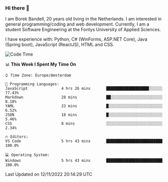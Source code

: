 ### Hi there 👋

I am Borek Bandell, 20 years old living in the Netherlands. I am interested in general programming/coding and web development. Currently, I am a student Software Engineering at the Fontys University of Applied Sciences.

I have experience with: Python, C# (WinForms, ASP.NET Core), Java (Spring boot), JavaScript (ReactJS), HTML and CSS.

<!--START_SECTION:waka-->
![Code Time](http://img.shields.io/badge/Code%20Time-274%20hrs-blue)

📊 **This Week I Spent My Time On** 

```text
⌚︎ Time Zone: Europe/Amsterdam

💬 Programming Languages: 
JavaScript               4 hrs 26 mins       ███████████████████░░░░░░   77.43% 
Markdown                 28 mins             ██░░░░░░░░░░░░░░░░░░░░░░░   8.18% 
YAML                     22 mins             █░░░░░░░░░░░░░░░░░░░░░░░░   6.52% 
JSON                     18 mins             █░░░░░░░░░░░░░░░░░░░░░░░░   5.46% 
CSS                      8 mins              ░░░░░░░░░░░░░░░░░░░░░░░░░   2.34%

🔥 Editors: 
VS Code                  5 hrs 43 mins       █████████████████████████   100.0%

💻 Operating System: 
Windows                  5 hrs 43 mins       █████████████████████████   100.0%

```


 Last Updated on 12/11/2022 20:14:29 UTC
<!--END_SECTION:waka-->

<!--**tcBorek2002/tcBorek2002** is a ✨ _special_ ✨ repository because its `README.md` (this file) appears on your GitHub profile.

Here are some ideas to get you started:

- 🔭 I’m currently working on ...
- 🌱 I’m currently learning ...
- 👯 I’m looking to collaborate on ...
- 🤔 I’m looking for help with ...
- 💬 Ask me about ...
- 📫 How to reach me: ...
- 😄 Pronouns: ...
- ⚡ Fun fact: ...
-->
